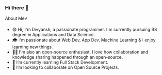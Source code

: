 ### Hi there 👋 

About Me⚡

- 😄 Hi, I'm Divyansh, a passionate programmer. I'm currently pursuing BS degree in Applications and Data Science.
- 🎓 I'm passionate about Web Dev, App Dev, Machine Learning & I enjoy learning new things.
- 👨‍💻 I'm also an open-source enthusiast. I love how collaboration and knowledge sharing happened through an open-source.
- 🌱 I’m currently learning Full Stack Development.
- 👯 I’m looking to collaborate on Open Source Projects.   



<!--
**divyansh-git22/divyansh-git22** is a ✨ _special_ ✨ repository because its `README.md` (this file) appears on your GitHub profile.

Here are some ideas to get you started:

- 🔭 I’m currently working on ...
- 🌱 I’m currently learning ...
- 👯 I’m looking to collaborate on ...
- 🤔 I’m looking for help with ...
- 💬 Ask me about ...
- 📫 How to reach me: ...
- 😄 Pronouns: ...
- ⚡ Fun fact: ...
-->

